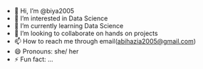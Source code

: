 - 👋 Hi, I’m @biya2005
- 👀 I’m interested in Data Science 
- 🌱 I’m currently learning Data Science 
- 💞️ I’m looking to collaborate on hands on projects 
- 📫 How to reach me through email(abihazia2005@gmail.com) 
- 😄 Pronouns: she/ her 
- ⚡ Fun fact: ... 

<!---
biya2005/biya2005 is a ✨ special ✨ repository because its `README.md` (this file) appears on your GitHub profile.
You can click the Preview link to take a look at your changes.
--->
